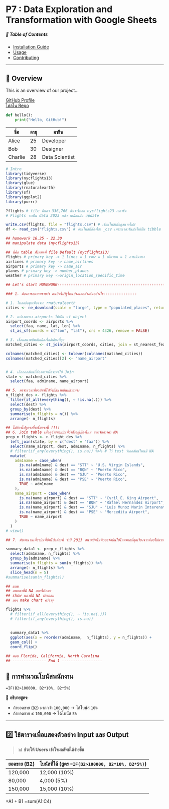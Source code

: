 # P7 : Data Exploration and Transformation with Google Sheets

##### 📌 Table of Contents
- [Installation Guide](installation.md)
- [Usage](usage.md)
- [Contributing](contributing.md)

---
## 🔹 Overview
This is an overview of our project...

[GitHub Profile](https://github.com/Phubordin)  
[ไฟล์ใน Repo](./README.md)  


```python
def hello():
    print("Hello, GitHub!")
```
    
| ชื่อ | อายุ | อาชีพ |
|------|----|------|
| Alice | 25 | Developer |
| Bob   | 30 | Designer |
| Charlie | 28 | Data Scientist |

```r
# Intro
library(tidyverse)
library(nycflights13)
library(glue)
library(rnaturalearth)
library(sf)
library(ggplot2)
library(purrr)

?flights # file มีเเถว 336,766 ถ้าเราโหลด nycflights23 เวลารัน
# Flights จะเป็น data 2023 เเล้ว เหมือนมัน update

write.csv(flights, file = "flights.csv") # เขียนไฟล์เพื่อดูขนาดไฟล์
df <- read_csv("flights.csv") # อ่านไฟล์ที่ต้องใชเ _csv เพระาเวลารันมันไม่เป็น tibble ให้

## homework 16.25 - 22.30
## manipulate data (nycflights13)

## นี่คือ table ทั้งหมดที่ file Default (nycflights13)
flights # primary key -> 1 lines = 1 row = 1 เที่ยวบน = 1 การเดินทาง
airlines # primary key -> name_airlines
airports # primary key -> name_air
planes # primary key -> number_planes
weather # primary key ->origin_location_specific_time

## Let's start HOMEWORK--------------------------------------------------------------

### 1. ต้องการอยากทราบว่า คนบินไปรัฐไหนบ้างแตกต่างกันอย่างไร---------------

# 1. โหลดข้อมูลเมืองจาก rnaturalearth
cities <- ne_download(scale = "large", type = "populated_places", returnclass = "sf")

# 2. แปลงตาราง airports ให้เป็น sf object
airport_coords <- airports %>%
  select(faa, name, lat, lon) %>%
  st_as_sf(coords = c("lon", "lat"), crs = 4326, remove = FALSE)

# 3. เชื่อมสนามบินกับเมืองใกล้เคียงที่สุด
matched_cities <- st_join(airport_coords, cities, join = st_nearest_feature)

colnames(matched_cities) <- tolower(colnames(matched_cities))
colnames(matched_cities)[2] <- "name_airport"


# 4. เลือกคอลัมน์ที่ต้องการเพื่อจะนำไป Join 
state <- matched_cities %>%
  select(faa, adm1name, name_airport)

## 5. หาจำนวนเที่ยวบินที่ไปถึงที่สนามบินปลายทาง
n_flight_des <- flights %>%
  filter(if_all(everything(), ~ !is.na(.))) %>%
  select(dest) %>%
  group_by(dest) %>%
  summarise(n_flights = n()) %>%
  arrange(- n_flights)

## ไม่ต้องไปดูตรงอื่นเริ่มตรงนี้ !!!!
## 6. Join table เพื่อดูว่าสนามบินที่ว่าตั้งอยู่เมืองไหน และจัดการค่า NA
prep_n_flights <- n_flight_des %>%
  left_join(state, by = c("dest" = "faa")) %>%
  select(name_airport, dest, adm1name, n_flights) %>%
  # filter(if_any(everything(), is.na)) %>% # ไว้ test ว่าคอลัมน์ไหนมี NA
  mutate(
    adm1name = case_when(
      is.na(adm1name) & dest == "STT" ~ "U.S. Virgin Islands",
      is.na(adm1name) & dest == "BQN" ~ "Puerto Rico",
      is.na(adm1name) & dest == "SJU" ~ "Puerto Rico",
      is.na(adm1name) & dest == "PSE" ~ "Puerto Rico",
      TRUE ~ adm1name
    ), 
    name_airport = case_when(
      is.na(name_airport) & dest == "STT" ~ "Cyril E. King Airport",
      is.na(name_airport) & dest == "BQN" ~ "Rafael Hernandez Airport",
      is.na(name_airport) & dest == "SJU" ~ "Luis Munoz Marin Interenational Airpot",
      is.na(name_airport) & dest == "PSE" ~ "Mercedita Airport",
      TRUE ~ name_airport
    )
  )
# view()

## 7. นับจำนวนเที่ยวบินที่บินไปแต่ละที่ ว่าปี 2013 สนามบินในนิวยอร์กบินไปไหนมากที่สุดเรียงจากน้อยไปมาก

summary_data1 <- prep_n_flights %>% 
  select(adm1name, n_flights) %>%
  group_by(adm1name) %>%
  summarise(n_flights = sum(n_flights)) %>%
  arrange(- n_flights) %>%
  slice_head(n = 5)
#summarise(sum(n_flights))

## แถม
## ลบเเถวที่มี NA ออกให้หมด
## show เเถวที่มี NA ประกอบ
## ลอง make chart คร่าวๆ

flights %>%
  # filter(if_all(everything(), ~ !is.na(.)))
  # filter(if_any(everything(), is.na))
  
  
  summary_data1 %>% 
  ggplot(aes(x = reorder(adm1name,  n_flights), y = n_flights)) + 
  geom_col() + 
  coord_flip()

## ตอบ Florida, California, North Carolina 
## --------------- End 1 ------------------
```

## 🔢 การคำนวณโบนัสพนักงาน  
```excel
=IF(B2>100000, B2*10%, B2*5%)
```
📌 **อธิบายสูตร:**  
- ถ้ายอดขาย (`B2`) มากกว่า `100,000` → ได้โบนัส `10%`  
- ถ้ายอดขาย ≤ `100,000` → ได้โบนัส `5%`  

---

## **2️⃣ ใช้ตารางเพื่อแสดงตัวอย่าง Input และ Output**  
> 📊 **ช่วยให้ Users เข้าใจผลลัพธ์ได้ง่ายขึ้น**  

| ยอดขาย (B2) | โบนัสที่ได้ (สูตร `=IF(B2>100000, B2*10%, B2*5%)`) |
|-------------|-------------------------------------|
| 120,000     | 12,000 (10%) |
| 80,000      | 4,000 (5%) |
| 150,000     | 15,000 (10%) |

=A1 + B1
=sum(A1:C4)
